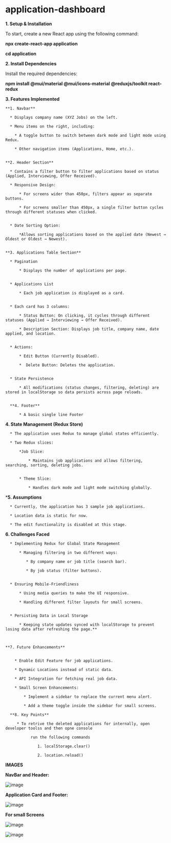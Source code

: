 # application-dashboard
**1. Setup & Installation**

To start, create a new React app using the following command:

**npx create-react-app application**

**cd application**


**2. Install Dependencies**

Install the required dependencies:

**npm install @mui/material @mui/icons-material @reduxjs/toolkit react-redux**

**3. Features Implemented**

    **1. Navbar**
    
      * Displays company name (XYZ Jobs) on the left.
      
      * Menu items on the right, including:
      
        * A toggle button to switch between dark mode and light mode using Redux.
        
        * Other navigation items (Applications, Home, etc.).

        
    **2. Header Section**
    
      * Contains a filter button to filter applications based on status (Applied, Interviewing, Offer Received).
      
      * Responsive Design:
      
          * For screens wider than 450px, filters appear as separate buttons.
          
          * For screens smaller than 450px, a single filter button cycles through different statuses when clicked.

          
      * Date Sorting Option:
      
          *Allows sorting applications based on the applied date (Newest → Oldest or Oldest → Newest).

          
    **3. Applications Table Section**
    
      * Pagination
      
          * Displays the number of applications per page.

          
      * Applications List
      
          * Each job application is displayed as a card.

          
      * Each card has 3 columns:

          * Status Button: On clicking, it cycles through different statuses (Applied → Interviewing → Offer Received).
          
          * Description Section: Displays job title, company name, date applied, and location.

          
      * Actions:
      
          * Edit Button (Currently Disabled).
          
          *  Delete Button: Deletes the application.

          
      * State Persistence
      
          * All modifications (status changes, filtering, deleting) are stored in localStorage so data persists across page reloads.

          
      **4. Footer**
      
          * A basic single line Footer

          



  **4. State Management (Redux Store)**
  
      * The application uses Redux to manage global states efficiently.
      
      * Two Redux slices:
      
          *Job Slice:
          
              * Maintains job applications and allows filtering, searching, sorting, deleting jobs.

              
          * Theme Slice:
          
              * Handles dark mode and light mode switching globally.

              

              
  ***5. Assumptions**

      * Currently, the application has 3 sample job applications.
      
      * Location data is static for now.
      
      * The edit functionality is disabled at this stage.

      

  **6. Challenges Faced**
  
      * Implementing Redux for Global State Management
      
          * Managing filtering in two different ways:
          
             * By company name or job title (search bar).
             
             * By job status (filter buttons).

             
      * Ensuring Mobile-Friendliness
      
          * Using media queries to make the UI responsive.
          
          * Handling different filter layouts for small screens.

          
      * Persisting Data in Local Storage
      
          * Keeping state updates synced with localStorage to prevent losing data after refreshing the page.**

          
          
    **7. Future Enhancements**

    
        * Enable Edit Feature for job applications.
        
        * Dynamic Locations instead of static data.
        
        * API Integration for fetching real job data.
        
        * Small Screen Enhancements:
        
            * Implement a sidebar to replace the current menu alert.
            
            * Add a theme toggle inside the sidebar for small screens.

      **8. Key Points**

         * To retrive the deleted applications for internally, open developer toolss and then opne console
         
               run the following commands
               
                  1. localStorage.clear()
                  
                  2. location.reload()
                

                  
               
        

**IMAGES**

**NavBar and Header:**

![image](https://github.com/user-attachments/assets/6c379261-6288-4a78-be45-5cd29aa97226)

**Application Card and Footer:**

![image](https://github.com/user-attachments/assets/2b0ca77d-feeb-47e8-a810-83557fd1c78e)

**For small Screens**

![image](https://github.com/user-attachments/assets/b8be153f-6b6e-4e9b-a7f4-9a3b86069831)


![image](https://github.com/user-attachments/assets/1b294f91-d2b6-4b88-800f-22a2bfc24311)





  
